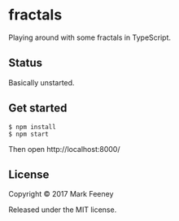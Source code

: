 # fractals

Playing around with some fractals in TypeScript.

## Status

Basically unstarted.

## Get started

```text
$ npm install
$ npm start
```

Then open http://localhost:8000/

## License

Copyright &copy; 2017 Mark Feeney

Released under the MIT license.

